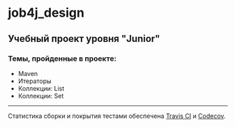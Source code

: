 # job4j_design #
## Учебный проект уровня "Junior" ##
### Темы, пройденные в проекте: ###
+ Maven
+ Итераторы
+ Коллекции: List
+ Коллекции: Set
----
Статистика сборки и покрытия тестами обеспечена [Travis CI][2] и [Codecov][1].

[1]: https://codecov.io
[2]: https://travis-ci.com